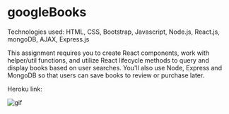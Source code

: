 # googleBooks

Technologies used: HTML, CSS, Bootstrap, Javascript, Node.js,
React.js, mongoDB, AJAX, Express.js

 This assignment requires you to create React components, work with helper/util functions, and utilize React lifecycle methods to query and display books based on user searches. You'll also use Node, Express and MongoDB so that users can save books to review or purchase later.

 Heroku link: 

 ![gif]('/googleBooks.gif')